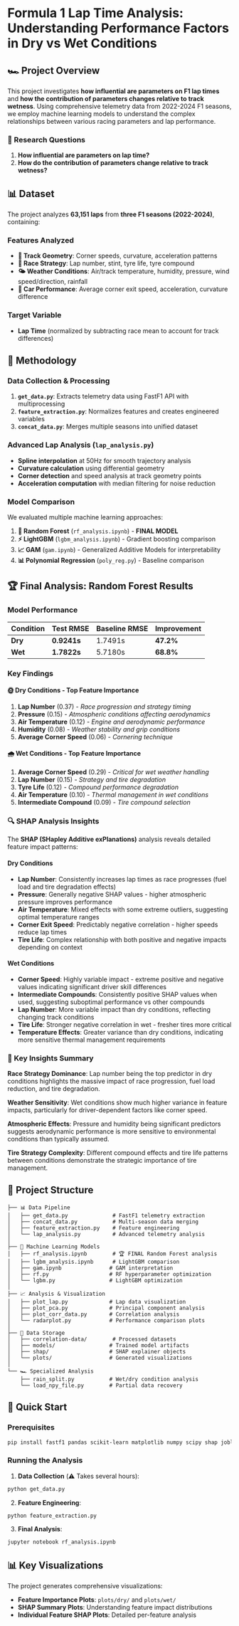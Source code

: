 # Formula 1 Lap Time Analysis: Understanding Performance Factors in Dry vs Wet Conditions

## 🏎️ Project Overview

This project investigates **how influential are parameters on F1 lap times** and **how the contribution of parameters changes relative to track wetness**. Using comprehensive telemetry data from 2022-2024 F1 seasons, we employ machine learning models to understand the complex relationships between various racing parameters and lap performance.

### 🎯 Research Questions
1. **How influential are parameters on lap time?**
2. **How do the contribution of parameters change relative to track wetness?**

## 📊 Dataset

The project analyzes **63,151 laps** from **three F1 seasons (2022-2024)**, containing:

### Features Analyzed
- **📍 Track Geometry**: Corner speeds, curvature, acceleration patterns
- **🏁 Race Strategy**: Lap number, stint, tyre life, tyre compound
- **🌤️ Weather Conditions**: Air/track temperature, humidity, pressure, wind speed/direction, rainfall
- **🚗 Car Performance**: Average corner exit speed, acceleration, curvature difference

### Target Variable
- **Lap Time** (normalized by subtracting race mean to account for track differences)

## 🔬 Methodology

### Data Collection & Processing
1. **`get_data.py`**: Extracts telemetry data using FastF1 API with multiprocessing
2. **`feature_extraction.py`**: Normalizes features and creates engineered variables
3. **`concat_data.py`**: Merges multiple seasons into unified dataset

### Advanced Lap Analysis (`lap_analysis.py`)
- **Spline interpolation** at 50Hz for smooth trajectory analysis
- **Curvature calculation** using differential geometry
- **Corner detection** and speed analysis at track geometry points
- **Acceleration computation** with median filtering for noise reduction

### Model Comparison
We evaluated multiple machine learning approaches:

1. **🌳 Random Forest** (`rf_analysis.ipynb`) - **FINAL MODEL**
2. **⚡ LightGBM** (`lgbm_analysis.ipynb`) - Gradient boosting comparison
3. **📈 GAM** (`gam.ipynb`) - Generalized Additive Models for interpretability
4. **📊 Polynomial Regression** (`poly_reg.py`) - Baseline comparison

## 🏆 Final Analysis: Random Forest Results

### Model Performance

| Condition | Test RMSE | Baseline RMSE | Improvement |
|-----------|-----------|---------------|-------------|
| **Dry** | **0.9241s** | 1.7491s | **47.2%** |
| **Wet** | **1.7822s** | 5.7180s | **68.8%** |

### Key Findings

#### 🌞 Dry Conditions - Top Feature Importance
1. **Lap Number** (0.37) - *Race progression and strategy timing*
2. **Pressure** (0.15) - *Atmospheric conditions affecting aerodynamics*
3. **Air Temperature** (0.12) - *Engine and aerodynamic performance*
4. **Humidity** (0.08) - *Weather stability and grip conditions*
5. **Average Corner Speed** (0.06) - *Cornering technique*

#### 🌧️ Wet Conditions - Top Feature Importance
1. **Average Corner Speed** (0.29) - *Critical for wet weather handling*
2. **Lap Number** (0.15) - *Strategy and tire degradation*
3. **Tyre Life** (0.12) - *Compound performance degradation*
4. **Air Temperature** (0.10) - *Thermal management in wet conditions*
5. **Intermediate Compound** (0.09) - *Tire compound selection*

### 🔍 SHAP Analysis Insights

The **SHAP (SHapley Additive exPlanations)** analysis reveals detailed feature impact patterns:

#### Dry Conditions
- **Lap Number**: Consistently increases lap times as race progresses (fuel load and tire degradation effects)
- **Pressure**: Generally negative SHAP values - higher atmospheric pressure improves performance
- **Air Temperature**: Mixed effects with some extreme outliers, suggesting optimal temperature ranges
- **Corner Exit Speed**: Predictably negative correlation - higher speeds reduce lap times
- **Tire Life**: Complex relationship with both positive and negative impacts depending on context

#### Wet Conditions  
- **Corner Speed**: Highly variable impact - extreme positive and negative values indicating significant driver skill differences
- **Intermediate Compounds**: Consistently positive SHAP values when used, suggesting suboptimal performance vs other compounds
- **Lap Number**: More variable impact than dry conditions, reflecting changing track conditions
- **Tire Life**: Stronger negative correlation in wet - fresher tires more critical
- **Temperature Effects**: Greater variance than dry conditions, indicating more sensitive thermal management requirements

### 🎯 Key Insights Summary

**Race Strategy Dominance**: Lap number being the top predictor in dry conditions highlights the massive impact of race progression, fuel load reduction, and tire degradation.

**Weather Sensitivity**: Wet conditions show much higher variance in feature impacts, particularly for driver-dependent factors like corner speed.

**Atmospheric Effects**: Pressure and humidity being significant predictors suggests aerodynamic performance is more sensitive to environmental conditions than typically assumed.

**Tire Strategy Complexity**: Different compound effects and tire life patterns between conditions demonstrate the strategic importance of tire management.

## 📁 Project Structure

```
├── 📊 Data Pipeline
│   ├── get_data.py              # FastF1 telemetry extraction
│   ├── concat_data.py           # Multi-season data merging  
│   ├── feature_extraction.py    # Feature engineering
│   └── lap_analysis.py          # Advanced telemetry analysis
│
├── 🤖 Machine Learning Models
│   ├── rf_analysis.ipynb        # 🏆 FINAL Random Forest analysis
│   ├── lgbm_analysis.ipynb      # LightGBM comparison
│   ├── gam.ipynb               # GAM interpretation
│   ├── rf.py                   # RF hyperparameter optimization
│   └── lgbm.py                 # LightGBM optimization
│
├── 📈 Analysis & Visualization
│   ├── plot_lap.py             # Lap data visualization
│   ├── plot_pca.py             # Principal component analysis
│   ├── plot_corr_data.py       # Correlation analysis
│   └── radarplot.py            # Performance comparison plots
│
├── 💾 Data Storage
│   ├── correlation-data/        # Processed datasets
│   ├── models/                 # Trained model artifacts
│   ├── shap/                   # SHAP explainer objects
│   └── plots/                  # Generated visualizations
│
└── 🏎️ Specialized Analysis
    ├── rain_split.py           # Wet/dry condition analysis
    └── load_npy_file.py        # Partial data recovery
```

## 🚀 Quick Start

### Prerequisites
```bash
pip install fastf1 pandas scikit-learn matplotlib numpy scipy shap joblib lightgbm
```

### Running the Analysis

1. **Data Collection** (⚠️ Takes several hours):
```bash
python get_data.py
```

2. **Feature Engineering**:
```bash
python feature_extraction.py
```

3. **Final Analysis**:
```bash
jupyter notebook rf_analysis.ipynb
```

## 📊 Key Visualizations

The project generates comprehensive visualizations:

- **Feature Importance Plots**: `plots/dry/` and `plots/wet/`
- **SHAP Summary Plots**: Understanding feature impact distributions
- **Individual Feature SHAP Plots**: Detailed per-feature analysis
